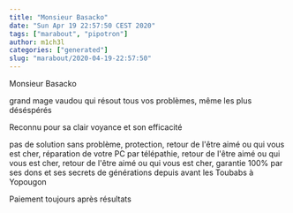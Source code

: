 ```yaml
---
title: "Monsieur Basacko"
date: "Sun Apr 19 22:57:50 CEST 2020"
tags: ["marabout", "pipotron"]
author: m1ch3l
categories: ["generated"]
slug: "marabout/2020-04-19-22:57:50"
---
```


Monsieur Basacko

grand mage vaudou qui résout tous vos problèmes, même les plus déséspérés

Reconnu pour sa clair voyance et son efficacité

pas de solution sans problème, protection, retour de l'être aimé ou qui vous est cher, réparation de votre PC par télépathie, retour de l'être aimé ou qui vous est cher, retour de l'être aimé ou qui vous est cher, garantie 100% par ses dons et ses secrets de générations depuis avant les Toubabs à Yopougon

Paiement toujours après résultats
